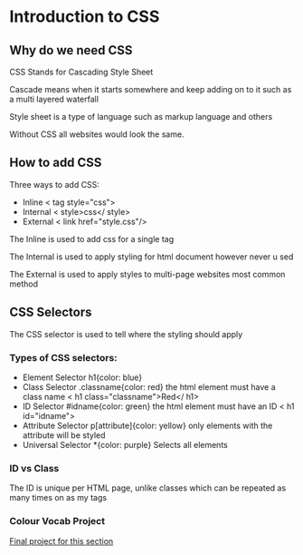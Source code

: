 # Introduction to CSS
## Why do we need CSS
CSS Stands for Cascading Style Sheet

Cascade means when it starts somewhere and keep adding on to it such as a multi layered waterfall

Style sheet is a type of language such as markup language and others

Without CSS all websites would look the same.

## How to add CSS
Three ways to add CSS:
- Inline < tag style="css">
- Internal < style>css</ style>
- External < link href="style.css"/>

The Inline is used to add css for a single tag

The Internal is used to apply styling for html document however never u sed

The External is used to apply styles to multi-page websites most common method

## CSS Selectors

The CSS selector is used to tell where the styling should apply

### Types of CSS selectors:
- Element Selector h1{color: blue}
- Class Selector .classname{color: red} the html element must have a class name < h1 class="classname">Red</ h1>
- ID Selector #idname{color: green} the html element must have an ID < h1 id="idname">
- Attribute Selector p[attribute]{color: yellow} only elements with the attribute will be styled
- Universal Selector *{color: purple} Selects all elements

### ID vs Class

The ID is unique per HTML page, unlike classes which can be repeated as many times on as my tags

### Colour Vocab Project
<a href="./5.4 Color Vocab Project/index.html">Final project for this section</a>